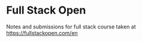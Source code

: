 # Full Stack Open

Notes and submissions for full stack course taken at https://fullstackopen.com/en
